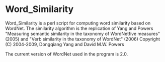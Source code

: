 # Word_Similarity
Word_Similarity is a perl script for computing word similarity based on WordNet.
The similarity algorithm is the replication of Yang and Powers "Measuring semantic similarity in the taxonomy of WordNetfive measures" (2005) 
and "Verb similarity in the taxonomy of WordNet" (2006)
Copyright (C) 2004-2009, Dongqiang Yang and David M.W. Powers

The current version of WordNet used in the program is 2.0.
